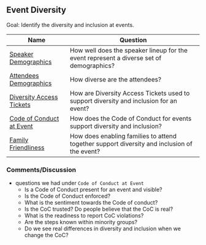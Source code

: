 ## Event Diversity

Goal: Identify the diversity and inclusion at events.

Name | Question
--- | ---
[Speaker Demographics](./speaker-demographics.md) | How well does the speaker lineup for the event represent a diverse set of demographics?
[Attendees Demographics](./attendee-demographics.md) | How diverse are the attendees?
[Diversity Access Tickets](diversity-access-tickets.md) | How are Diversity Access Tickets used to support diversity and inclusion for an event?
[Code of Conduct at Event](event-code-of-conduct.md) | How does the Code of Conduct for events support diversity and inclusion?
[Family Friendliness](family-friendly.md) | How does enabling families to attend together support diversity and inclusion of the event?


### Comments/Discussion
- questions we had under `Code of Conduct at Event`
  - Is a Code of Conduct present for an event and visible?
  - Is the Code of Conduct enforced?
  - What is the sentiment towards the Code of conduct?
  - Is the CoC trusted? Do people believe that the CoC is real?
  - What is the readiness to report CoC violations?
  - Are the steps known within minority groups?
  - Do we see real differences in diversity and inclusion when we change the CoC?
